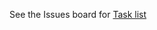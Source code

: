 See the Issues board
for [Task list](http://gitlab.com/opentasmania/osm-osrm-server/-/issues/?sort=created_date&state=opened&type%5B%5D=task&first_page_size=20)